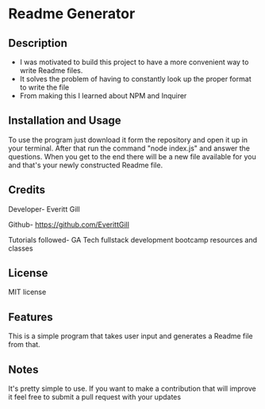 # Readme Generator

## Description

- I was motivated to build this project to have a more convenient way to write Readme files. 
- It solves the problem of having to constantly look up the proper format to write the file
- From making this I learned about NPM and Inquirer



## Installation and Usage

To use the program just download it form the repository and open it up in your terminal. After that run the command "node index.js" and answer the questions. When you get to the end there will be a new file available for you and that's your newly constructed Readme file.




## Credits

Developer- Everitt Gill

Github- https://github.com/EverittGill

Tutorials followed- GA Tech fullstack development bootcamp resources and classes


## License

MIT license



## Features

This is a simple program that takes user input and generates a Readme file from that. 

## Notes

It's pretty simple to use. If you want to make a contribution that will improve it feel free to submit a pull request with your updates
